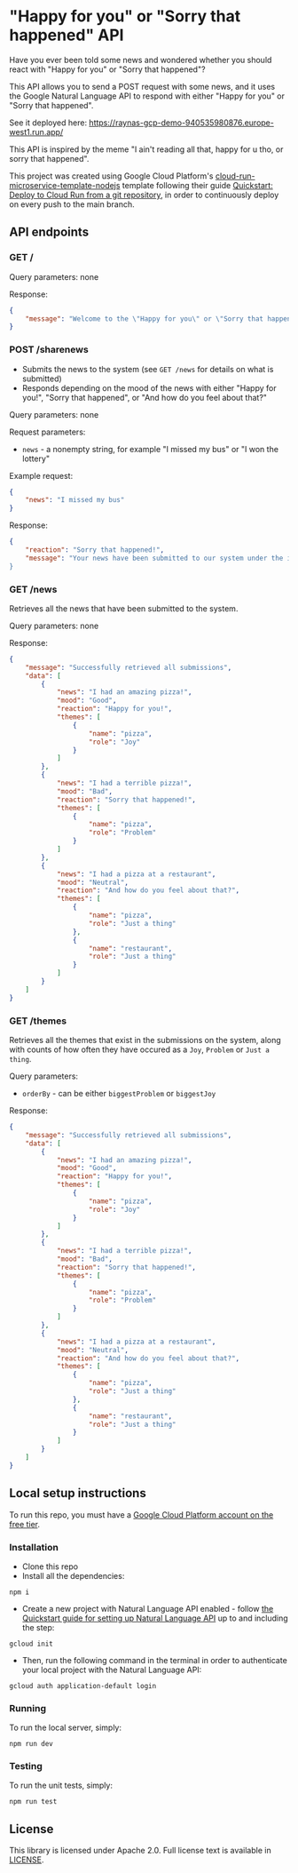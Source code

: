 # "Happy for you" or "Sorry that happened" API
Have you ever been told some news and wondered whether you should react with "Happy for you" or "Sorry that happened"?

This API allows you to send a POST request with some news, and it uses the Google Natural Language API to respond with either "Happy for you" or "Sorry that happened".

See it deployed here: https://raynas-gcp-demo-940535980876.europe-west1.run.app/

This API is inspired by the meme "I ain't reading all that, happy for u tho, or sorry that happened".

This project was created using Google Cloud Platform's [cloud-run-microservice-template-nodejs](https://github.com/GoogleCloudPlatform/cloud-run-microservice-template-nodejs) template following their guide [Quickstart: Deploy to Cloud Run from a git repository](https://cloud.google.com/run/docs/quickstarts/deploy-continuously), in order to continuously deploy on every push to the main branch.

## API endpoints

### GET /

Query parameters: none

Response:

```json
{
    "message": "Welcome to the \"Happy for you\" or \"Sorry that happened\" API! Feel free to share your happy or sad news using the POST /sharenews endpoint under the JSON property \"news\"."
}
```

### POST /sharenews
- Submits the news to the system (see `GET /news` for details on what is submitted)
- Responds depending on the mood of the news with either "Happy for you!", "Sorry that happened", or "And how do you feel about that?"

Query parameters: none

Request parameters:
- `news` - a nonempty string, for example "I missed my bus" or "I won the lottery"

Example request:
```json
{
    "news": "I missed my bus"
}
```

Response:
```json
{
    "reaction": "Sorry that happened!",
    "message": "Your news have been submitted to our system under the id KsR0GtX6B8mLkbOFWp3Y“
}
```

### GET /news
Retrieves all the news that have been submitted to the system.

Query parameters: none

Response:
```json
{
    "message": "Successfully retrieved all submissions",
    "data": [
        {
            "news": "I had an amazing pizza!",
            "mood": "Good",
            "reaction": "Happy for you!",
            "themes": [
                {
                    "name": "pizza",
                    "role": "Joy"
                }
            ]
        },
        {
            "news": "I had a terrible pizza!",
            "mood": "Bad",
            "reaction": "Sorry that happened!",
            "themes": [
                {
                    "name": "pizza",
                    "role": "Problem"
                }
            ]
        },
        {
            "news": "I had a pizza at a restaurant",
            "mood": "Neutral",
            "reaction": "And how do you feel about that?",
            "themes": [
                {
                    "name": "pizza",
                    "role": "Just a thing"
                },
                {
                    "name": "restaurant",
                    "role": "Just a thing"
                }
            ]
        }
    ]
}
```

### GET /themes
Retrieves all the themes that exist in the submissions on the system, along with counts of how often they have occured as a `Joy`, `Problem` or `Just a thing`.

Query parameters: 
 - `orderBy` - can be either `biggestProblem` or `biggestJoy`

Response:
```json
{
    "message": "Successfully retrieved all submissions",
    "data": [
        {
            "news": "I had an amazing pizza!",
            "mood": "Good",
            "reaction": "Happy for you!",
            "themes": [
                {
                    "name": "pizza",
                    "role": "Joy"
                }
            ]
        },
        {
            "news": "I had a terrible pizza!",
            "mood": "Bad",
            "reaction": "Sorry that happened!",
            "themes": [
                {
                    "name": "pizza",
                    "role": "Problem"
                }
            ]
        },
        {
            "news": "I had a pizza at a restaurant",
            "mood": "Neutral",
            "reaction": "And how do you feel about that?",
            "themes": [
                {
                    "name": "pizza",
                    "role": "Just a thing"
                },
                {
                    "name": "restaurant",
                    "role": "Just a thing"
                }
            ]
        }
    ]
}
```


## Local setup instructions

To run this repo, you must have a [Google Cloud Platform account on the free tier](https://cloud.google.com/free).

### Installation

- Clone this repo
- Install all the dependencies:
```
npm i
```
- Create a new project with Natural Language API enabled - follow [the Quickstart guide for setting up Natural Language API](https://cloud.google.com/natural-language/docs/setup) up to and including the step:
```
gcloud init
```
- Then, run the following command in the terminal in order to authenticate your local project with the Natural Language API:
```
gcloud auth application-default login
```

### Running
To run the local server, simply:
```
npm run dev
```

### Testing
To run the unit tests, simply:
```
npm run test
```

## License

This library is licensed under Apache 2.0. Full license text is available in [LICENSE](LICENSE).
